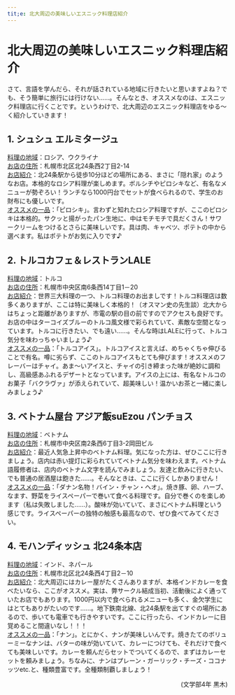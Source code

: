 ```yaml
---
tit;e: 北大周辺の美味しいエスニック料理店紹介
---
```


# 北大周辺の美味しいエスニック料理店紹介

さて、言語を学んだら、それが話されている地域に行きたいと思いますよね？でも、そう簡単に旅行には行けない……。そんなとき、オススメなのは、エスニック料理店に行くことです。というわけで、北大周辺のエスニック料理店をゆる～く紹介していきます！

## 1. シュシュ エルミタージュ

<u>料理の地域</u>：ロシア、ウクライナ  
<u>お店の住所</u>：札幌市北区北24条西2丁目2-14  
<u>お店紹介</u>：北24条駅から徒歩10分ほどの場所にある、まさに「隠れ家」のようなお店。本格的なロシア料理が楽しめます。ボルシチやピロシキなど、有名なメニューが勢ぞろい！ランチなら1000円台でセットが食べられるので、学生のお財布にも優しいです。  
<u>オススメの一品</u>：「ピロシキ」。言わずと知れたロシア料理ですが、ここのピロシキは本格的。サクッと揚がったパン生地に、中はモチモチで具だくさん！サワークリームをつけるとさらに美味しいです。具は肉、キャベツ、ポテトの中から選べます。私はポテトがお気に入りです♪

## 2. トルコカフェ＆レストランLALE

<u>料理の地域</u>：トルコ  
<u>お店の住所</u>：札幌市中央区南6条西14丁目1－20  
<u>お店紹介</u>：世界三大料理の一つ、トルコ料理のお出ましです！トルコ料理店は数多くありますが、ここは特に美味しく本格的！（オスマン史の先生談）北大からはちょっと距離がありますが、市電の駅の目の前ですのでアクセスも良好です。お店の中はターコイズブルーのトルコ風文様で彩られていて、素敵な空間となっています。トルコに行きたい、でも遠い……。そんな時はLALEに行って、トルコ気分を味わっちゃいましょう♪  
<u>オススメの一品</u>：「トルコアイス」。トルコアイスと言えば、めちゃくちゃ伸びることで有名。噂に劣らず、ここのトルコアイスもとても伸びます！オススメのフレーバーはチャイ。あま～いアイスと、チャイの引き締まった味が絶妙に調和し、高級感あふれるデザートとなっています。アイスの上には、有名なトルコのお菓子「バクラヴァ」が添えられていて、超美味しい！温かいお茶と一緒に楽しみましょう♪

## 3. ベトナム屋台 アジア飯suEzou パンチョス

<u>料理の地域</u>：ベトナム  
<u>お店の住所</u>：札幌市中央区南2条西6丁目3-2岡田ビル  
<u>お店紹介</u>：最近人気急上昇中のベトナム料理。気になった方は、ぜひここに行きましょう。店内は赤い提灯に彩られていてベトナム気分を味わえます。ベトナム語履修者は、店内のベトナム文字を読んでみましょう。友達と飲みに行きたい、でも普通の居酒屋は飽きた……。そんなときは、ここに行くしかありません！  
<u>オススメの一品</u>：「ダナン名物！バイン・チャン・ヘオ」。焼き豚、卵、ハーブ、なます、野菜をライスペーパーで巻いて食べる料理です。自分で巻くのを楽しめます（私は失敗しました……）。酸味が効いていて、まさにベトナム料理という感じです。ライスペーパーの独特の触感も最高なので、ぜひ食べてみてください。

## 4. モハンディッシュ 北24条本店

<u>料理の地域</u>：インド、ネパール  
<u>お店の住所</u>：札幌市北区北24条西4丁目2－10  
<u>お店紹介</u>：北大周辺にはカレー屋がたくさんありますが、本格インドカレーを食べたいなら、ここがオススメ。実は、弊サークル結成当初、活動後によく通っていたお店でもあります。1000円以内で食べられるメニューも多く、金欠学生にはとてもありがたいのです……。地下鉄南北線、北24条駅を出てすぐの場所にあるので、歩いても電車でも行きやすいです。ここに行ったら、インドカレーに目覚めること間違いなし！！！  
<u>オススメの一品</u>：「ナン」。とにかく、ナンが美味しいんです。焼きたてのボリューミーなナンは、バターの味が効いていて、カレーにつけても、それだけで食べても美味しいです。カレーを頼んだらセットでついてくるので、まずはカレーセットを頼みましょう。ちなみに、ナンはプレーン・ガーリック・チーズ・ココナッツetc.と、種類豊富です。全種類制覇しましょう！

<p style="text-align: right;">
(文学部4年 黒木)
</p>
